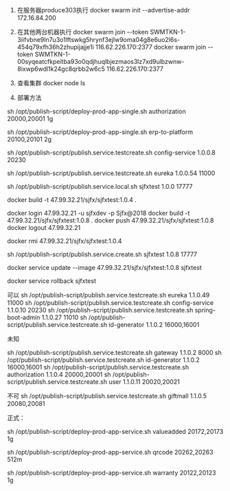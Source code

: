  
 1. 在服务器produce303执行
 docker swarm init --advertise-addr 172.16.84.200

 2. 在其他两台机器执行
docker swarm join --token SWMTKN-1-3iifvbne9ln7u3o1lftswkg5hrynf3ejlw9oma04g8e6uo2l6s-454q79xfh36h2zhupijajje1i 116.62.226.170:2377
docker swarm join --token SWMTKN-1-00syqeatcfkpeitba93o0qdjhuqlbjezmaos3lz7xd9ulbzwnw-8ixwp6wdl1k24gc8qrbb2w6c5 116.62.226.170:2377
 3. 查看集群
 docker node ls 

4. 部署方法

 sh /opt/publish-script/deploy-prod-app-single.sh authorization 20000,20001 1g

sh /opt/publish-script/deploy-prod-app-single.sh erp-to-platform 20100,20101 2g

sh /opt/publish-script/publish.service.testcreate.sh config-service 1.0.0.8 20230


sh /opt/publish-script/publish.service.testcreate.sh eureka 1.0.0.54 11000

sh /opt/publish-script/publish.service.local.sh sjfxtest 1.0.0 17777

docker build -t 47.99.32.21/sjfx/sjfxtest:1.0.4 .

docker login 47.99.32.21 -u sjfxdev -p Sjfx@2018
docker build -t 47.99.32.21/sjfx/sjfxtest:1.0.8 .
docker push 47.99.32.21/sjfx/sjfxtest:1.0.8
docker logout  47.99.32.21

docker rmi 47.99.32.21/sjfx/sjfxtest:1.0.4

sh /opt/publish-script/publish.service.create.sh sjfxtest 1.0.8 17777

docker service update --image 47.99.32.21/sjfx/sjfxtest:1.0.8 sjfxtest

docker service rollback sjfxtest

可以
sh /opt/publish-script/publish.service.testcreate.sh eureka 1.1.0.49 11000
sh /opt/publish-script/publish.service.testcreate.sh config-service 1.1.0.10 20230
sh /opt/publish-script/publish.service.testcreate.sh spring-boot-admin 1.1.0.27 11010
sh /opt/publish-script/publish.service.testcreate.sh id-generator 1.1.0.2 16000,16001

未知

sh /opt/publish-script/publish.service.testcreate.sh gateway 1.1.0.2 8000
sh /opt/publish-script/publish.service.testcreate.sh id-generator 1.1.0.2 16000,16001
sh /opt/publish-script/publish.service.testcreate.sh authorization 1.1.0.4 20000,20001
sh /opt/publish-script/publish.service.testcreate.sh user 1.1.0.11 20020,20021


不可
sh /opt/publish-script/publish.service.testcreate.sh giftmall 1.1.0.5 20080,20081



正式：

sh /opt/publish-script/deploy-prod-app-service.sh valueadded 20172,20173 1g

sh /opt/publish-script/deploy-prod-app-service.sh qrcode 20262,20263 512m

sh /opt/publish-script/deploy-prod-app-service.sh warranty 20122,20123 1g 


